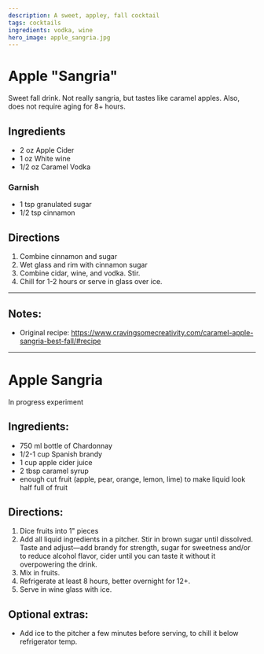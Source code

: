 ```yaml
---
description: A sweet, appley, fall cocktail 
tags: cocktails
ingredients: vodka, wine
hero_image: apple_sangria.jpg
---
```


# Apple "Sangria"

Sweet fall drink. Not really sangria, but tastes like caramel apples. Also, does not require aging for 8+ hours.

## Ingredients

- 2 oz Apple Cider
- 1 oz White wine
- 1/2 oz Caramel Vodka

### Garnish

- 1 tsp granulated sugar
- 1/2 tsp cinnamon

## Directions

1. Combine cinnamon and sugar
2. Wet glass and rim with cinnamon sugar 
3. Combine cidar, wine, and vodka. Stir.
4. Chill for 1-2 hours or serve in glass over ice.

---

## Notes: 

- Original recipe: <https://www.cravingsomecreativity.com/caramel-apple-sangria-best-fall/#recipe>

---

# Apple Sangria 

In progress experiment

## Ingredients:

- 750 ml bottle of Chardonnay
- 1/2-1 cup Spanish brandy 
- 1 cup apple cider juice
- 2 tbsp caramel syrup 
- enough cut fruit (apple, pear, orange, lemon, lime) to make liquid look half full of fruit

## Directions:

1. Dice fruits into 1" pieces
2. Add all liquid ingredients in a pitcher. Stir in brown sugar until dissolved. Taste and adjust—add brandy for strength, sugar for sweetness and/or to reduce alcohol flavor, cider until you can taste it without it overpowering the drink.
3. Mix in fruits. 
4. Refrigerate at least 8 hours, better overnight for 12+. 
5. Serve in wine glass with ice.

## Optional extras:

- Add ice to the pitcher a few minutes before serving, to chill it below refrigerator temp.

